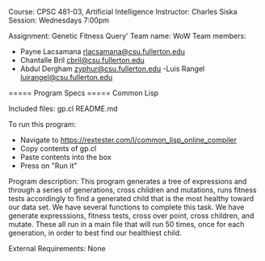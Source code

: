 Course: CPSC 481-03, Artificial Intelligence
Instructor: Charles Siska
Session: Wednesdays 7:00pm

Assignment: Genetic Fitness Query'
Team name: WoW
Team members: 
 - Payne Lacsamana
   rlacsamana@csu.fullerton.edu
 - Chantalle Bril
   cbril@csu.fullerton.edu
 - Abdul Dergham
   zyphur@csu.fullerton.edu
 -Luis Rangel
   luirangel@csu.fullerton.edu

===== Program Specs =====
Common Lisp

Included files:
gp.cl
README.md

To run this program:
- Navigate to https://rextester.com/l/common_lisp_online_compiler
- Copy contents of gp.cl
- Paste contents into the box
- Press on "Run it"

Program description:
This program generates a tree of expressions and through a series of generations, cross children and mutations, runs fitness tests accordingly to find a generated child that is the most healthy toward our data set. We have several functions to complete this task. We have generate expresssions, fitness tests, cross over point, cross children, and mutate. These all run in a main file that will run 50 times, once for each generation, in order to best find our healthiest child.

External Requirements: None
